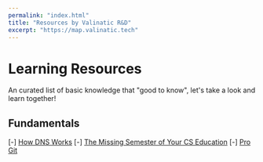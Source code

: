 ```yaml
---
permalink: "index.html"
title: "Resources by Valinatic R&D"
excerpt: "https://map.valinatic.tech"
---
```


# Learning Resources

An curated list of basic knowledge that "good to know", let's take a look and learn together!

## Fundamentals

[-] [How DNS Works](https://howdns.works/ep1/)
[-] [The Missing Semester of Your CS Education](https://missing.csail.mit.edu/)
[-] [Pro Git](https://git-scm.com/book/en/v2)
